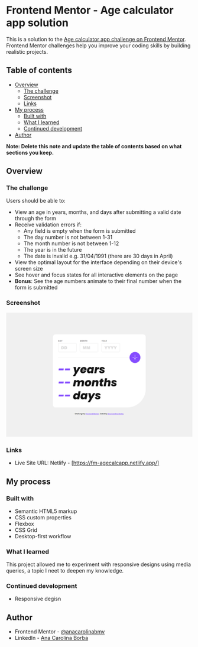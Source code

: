 # Frontend Mentor - Age calculator app solution

This is a solution to the [Age calculator app challenge on Frontend Mentor](https://www.frontendmentor.io/challenges/age-calculator-app-dF9DFFpj-Q). Frontend Mentor challenges help you improve your coding skills by building realistic projects.

## Table of contents

- [Overview](#overview)
  - [The challenge](#the-challenge)
  - [Screenshot](#screenshot)
  - [Links](#links)
- [My process](#my-process)
  - [Built with](#built-with)
  - [What I learned](#what-i-learned)
  - [Continued development](#continued-development)
- [Author](#author)

**Note: Delete this note and update the table of contents based on what sections you keep.**

## Overview

### The challenge

Users should be able to:

- View an age in years, months, and days after submitting a valid date through the form
- Receive validation errors if:
  - Any field is empty when the form is submitted
  - The day number is not between 1-31
  - The month number is not between 1-12
  - The year is in the future
  - The date is invalid e.g. 31/04/1991 (there are 30 days in April)
- View the optimal layout for the interface depending on their device's screen size
- See hover and focus states for all interactive elements on the page
- **Bonus**: See the age numbers animate to their final number when the form is submitted

### Screenshot

![](./screenshot.png)

### Links

- Live Site URL: Netlify - [https://fm-agecalcapp.netlify.app/]

## My process

### Built with

- Semantic HTML5 markup
- CSS custom properties
- Flexbox
- CSS Grid
- Desktop-first workflow

### What I learned

This project allowed me to experiment with responsive designs using media queries, a topic I neet to deepen my knowledge.

### Continued development

- Responsive degisn

## Author

- Frontend Mentor - [@anacarolinabmv](https://www.frontendmentor.io/profile/anacarolinabmv)
- LinkedIn - [Ana Carolina Borba](https://www.linkedin.com/in/ana-carolina-borba-88377632/)
